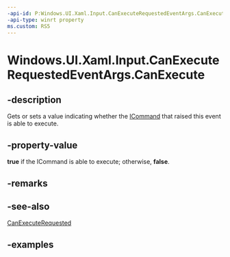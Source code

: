 ```yaml
---
-api-id: P:Windows.UI.Xaml.Input.CanExecuteRequestedEventArgs.CanExecute
-api-type: winrt property
ms.custom: RS5
---
```


<!-- Property syntax.
public bool CanExecute { get;  set; }
-->

# Windows.UI.Xaml.Input.CanExecuteRequestedEventArgs.CanExecute

## -description

Gets or sets a value indicating whether the [ICommand](icommand.md) that raised this event is able to execute.

## -property-value

**true** if the ICommand is able to execute; otherwise, **false**.

## -remarks

## -see-also

[CanExecuteRequested](icommand_canexecuterequested.md)

## -examples

